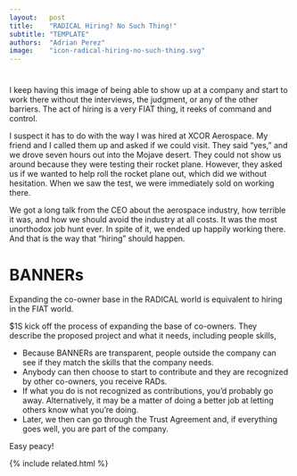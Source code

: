```yaml
---
layout:   post
title:    "RADICAL Hiring? No Such Thing!"
subtitle: "TEMPLATE"
authors:  "Adrian Perez"
image:    "icon-radical-hiring-no-such-thing.svg"
---
```


<div style="display:none;">
 <p>I keep having this image of being able to show up at a company and start to work there without the interviews, the judgment, or any of the other barriers.</p>
</div>

<h1></h1>
 <p>I keep having this image of being able to show up at a company and start to work there without the interviews, the judgment, or any of the other barriers. The act of hiring is a very <span class="_paradigm">FIAT</span> thing, it reeks of command and control.</p>
 <p>I suspect it has to do with the way I was hired at XCOR Aerospace. My friend and I called them up and asked if we could visit. They said “yes,” and we drove seven hours out into the Mojave desert. They could not show us around because they were testing their rocket plane. However, they asked us if we wanted to help roll the rocket plane out, which did we without hesitation. When we saw the test, we were immediately sold on working there.</p>
 <p>We got a long talk from the CEO about the aerospace industry, how terrible it was, and how we should avoid the industry at all costs. It was the most unorthodox job hunt ever. In spite of it, we ended up happily working there. And that is the way that “hiring” should happen.</p>

<h1><span class="_paradigm">BANNER</span>s</h1>
 <p>Expanding the co-owner base in the <span class="_paradigm">RADICAL</span> world is equivalent to hiring in the <span class="_paradigm">FIAT</span> world.</p>
 <p><span class="_paradigm"><span class="_paradigm">$1</span></span>S kick off the process of expanding the base of co-owners. They describe the proposed project and what it needs, including people skills,</p>
  <ul>
   <li>Because <span class="_paradigm"><span class="_paradigm">BANNER</span>s are transparent, people outside the company can see if they match the skills that the company needs.</li>
   <li>Anybody can then choose to start to contribute and they are recognized by other co-owners, you receive <span class="_paradigm">RAD</span>s.</li>
   <li>If what you do is not recognized as contributions, you’d probably go away. Alternatively, it may be a matter of doing a better job at letting others know what you’re doing.</li>
   <li>Later, we then can go through the Trust Agreement and, if everything goes well, you are part of the company.</li>
  </ul>
 <p>Easy peacy!</p>

{% include related.html %}